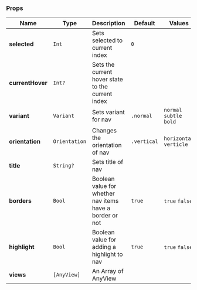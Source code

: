 ### Props
| Name | Type | Description | Default | Values |
| --- | ----------- | --------- | --------- | --------- |
| **selected** | `Int` | Sets selected to current index | `0` |  |
| **currentHover** | `Int?` | Sets the current hover state to the current index|  |  |
| **variant** | `Variant` | Sets variant for nav | `.normal` | `normal` `subtle` `bold` |
| **orientation** | `Orientation` | Changes the orientation of nav | `.vertical` | `horizontal` `verticle` |
| **title** | `String?` | Sets title of nav |  |  |
| **borders** | `Bool` | Boolean value for whether nav items have a border or not | `true` | `true` `false` |
| **highlight** | `Bool` | Boolean value for adding a highlight to nav | `true` | `true` `false` |
| **views** | `[AnyView]` | An Array of AnyView |  |  |
